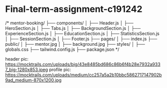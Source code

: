 # Final-term-assignment-c191242
/* mentor-booking/
├── components/
│   ├── Header.js
│   ├── HeroSection.js
│   ├── Tabs.js
│   ├── BackgroundSection.js
│   ├── ExperienceSection.js
│   ├── EducationSection.js
│   ├── StatisticsSection.js
│   ├── SessionSection.js
│   ├── Footer.js
├── pages/
│   ├── index.js
├── public/
│   ├── mentor.jpg
│   ├── background.jpg
├── styles/
│   ├── globals.css
├── tailwind.config.js
├── package.json
 */

 header pic: https://mocktrails.com/uploads/big/43e8485bd686c86b6f4b28e7932a9337_big-1280x853.jpeg 
 profile pic: https://mocktrails.com/uploads/medium/cc257a5a2b10bbc5862717147902b9ad_medium-870x1200.jpg 
 
